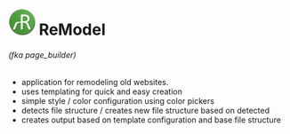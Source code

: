 <h1><img src="https://github.com/andy-sww/re_model/blob/master/img/logo.png">&nbsp;ReModel</h1>
<h6>(fka page_builder)</h6>

- application for remodeling old websites.
- uses templating for quick and easy creation
- simple style / color configuration using color pickers
- detects file structure / creates new file structure based on detected
- creates output based on template configuration and base file structure
